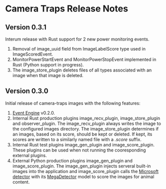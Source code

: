 # Camera Traps Release Notes

## Version 0.3.1

Interum release with Rust support for 2 new power monitoring events.

1. Removal of image_uuid field from ImageLabelScore type used in ImageScoredEvent.
2. MonitorPowerStartEvent and MonitorPowerStopEvent implemented in Rust (Python support in progress).
3. The image_store_plugin deletes files of all types associated with an image when that image is deleted.  

## Version 0.3.0

Initial release of camera-traps images with the following features:

1. [Event Engine](https://github.com/tapis-project/event-engine) v0.2.0.
2. Internal Rust production plugins image_recv_plugin, image_store_plugin and observer_plugin.  The image_recv_plugin always writes the image to the configured images directory.  The image_store_plugin determines if an images, based on its score, should be kept or deleted.  If kept, its scores are written to a similarly named file with a *.score* suffix. 
3. Internal Rust test plugins image_gen_plugin and image_score_plugin.  These plugins can be used when not running the cooresponding external plugins.
4. External Python production plugins image_gen_plugin and image_score_plugin. The image_gen_plugin injects serveral built-in images into the application and image_score_plugin calls the [Microsoft detector](https://github.com/microsoft/CameraTraps) with its [MegaDetector](https://github.com/microsoft/CameraTraps/blob/main/megadetector.md) model to score the images for animal content.
